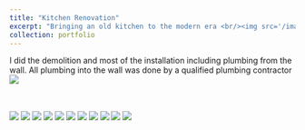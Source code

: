 ```yaml
---
title: "Kitchen Renovation"
excerpt: "Bringing an old kitchen to the modern era <br/><img src='/images/kitchen14.jpg'>"
collection: portfolio
---
```


I did the demolition and most of the installation including plumbing from the wall. All plumbing into the wall was done by a qualified plumbing contractor
<img src='/images/kitchen14.JPG'>

<br/>
<br/>
<img src='/images/kitchen1.JPG'>
<img src='/images/kitchen5.JPG'>
<img src='/images/kitchen6.JPG'>
<img src='/images/kitchen7.JPG'>
<img src='/images/kitchen8.JPG'>
<img src='/images/kitchen9.JPG'>
<img src='/images/kitchen10.JPG'>
<img src='/images/kitchen11.JPG'>
<img src='/images/kitchen12.JPG'>
<img src='/images/kitchen13.JPG'>
<img src='/images/kitchen14.jpg'>
